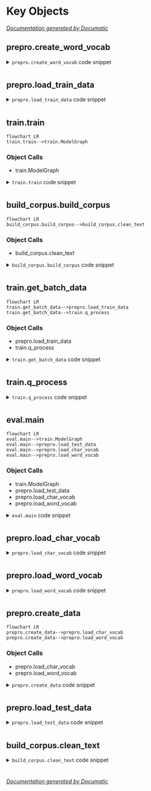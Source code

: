 # Key Objects

[_Documentation generated by Documatic_](https://www.documatic.com)

<!---Documatic-section-prepro.create_word_vocab-start--->
## prepro.create_word_vocab

<!---Documatic-section-create_word_vocab-start--->
<!---Documatic-block-prepro.create_word_vocab-start--->
<details>
	<summary><code>prepro.create_word_vocab</code> code snippet</summary>

```python
def create_word_vocab():
    from collections import Counter
    from itertools import chain
    words = codecs.open('data/en_wikinews.txt', 'r', 'utf-8').read().split()
    word2cnt = Counter(chain(words))
    vocab = ['<EMP>', '<UNK>'] + [word for (word, cnt) in word2cnt.items() if cnt > 50]
    word2idx = {word: idx for (idx, word) in enumerate(vocab)}
    idx2word = {idx: word for (idx, word) in enumerate(vocab)}
    pickle.dump((word2idx, idx2word), open('data/word_vocab.pkl', 'wb'))
```
</details>
<!---Documatic-block-prepro.create_word_vocab-end--->
<!---Documatic-section-create_word_vocab-end--->

# #
<!---Documatic-section-prepro.create_word_vocab-end--->

<!---Documatic-section-prepro.load_train_data-start--->
## prepro.load_train_data

<!---Documatic-section-load_train_data-start--->
<!---Documatic-block-prepro.load_train_data-start--->
<details>
	<summary><code>prepro.load_train_data</code> code snippet</summary>

```python
def load_train_data():
    X = np.load('data/train.npz')['X'][:-64]
    Y = np.load('data/train.npz')['Y'][:-64]
    return (X, Y)
```
</details>
<!---Documatic-block-prepro.load_train_data-end--->
<!---Documatic-section-load_train_data-end--->

# #
<!---Documatic-section-prepro.load_train_data-end--->

<!---Documatic-section-train.train-start--->
## train.train

<!---Documatic-section-train-start--->
```mermaid
flowchart LR
train.train-->train.ModelGraph
```

### Object Calls

* train.ModelGraph

<!---Documatic-block-train.train-start--->
<details>
	<summary><code>train.train</code> code snippet</summary>

```python
def train():
    g = ModelGraph()
    print('Graph loaded!')
    tf.sg_train(optim='Adam', lr=1e-05, lr_reset=True, loss=g.reduced_loss, eval_metric=[], max_ep=20000, save_dir='asset/train', early_stop=False, ep_size=g.num_batch)
```
</details>
<!---Documatic-block-train.train-end--->
<!---Documatic-section-train-end--->

# #
<!---Documatic-section-train.train-end--->

<!---Documatic-section-build_corpus.build_corpus-start--->
## build_corpus.build_corpus

<!---Documatic-section-build_corpus-start--->
```mermaid
flowchart LR
build_corpus.build_corpus-->build_corpus.clean_text
```

### Object Calls

* build_corpus.clean_text

<!---Documatic-block-build_corpus.build_corpus-start--->
<details>
	<summary><code>build_corpus.build_corpus</code> code snippet</summary>

```python
def build_corpus():
    import glob
    with codecs.open('data/en_wikinews.txt', 'w', 'utf-8') as fout:
        fs = glob.glob('data/raw/*.xml')
        ns = '{http://www.mediawiki.org/xml/export-0.10/}'
        for f in fs:
            i = 1
            for (_, elem) in ET.iterparse(f, tag=ns + 'text'):
                try:
                    if i > 5000:
                        running_text = elem.text
                        running_text = running_text.split('===')[0]
                        running_text = clean_text(running_text)
                        paras = running_text.split('\n')
                        for para in paras:
                            if len(para) > 500:
                                sents = [regex.sub('([.!?]+$)', ' \\1', sent) for sent in sent_tokenize(para.strip())]
                                fout.write(' '.join(sents) + '\n')
                except:
                    continue
                elem.clear()
                i += 1
                if i % 1000 == 0:
                    print(i)
```
</details>
<!---Documatic-block-build_corpus.build_corpus-end--->
<!---Documatic-section-build_corpus-end--->

# #
<!---Documatic-section-build_corpus.build_corpus-end--->

<!---Documatic-section-train.get_batch_data-start--->
## train.get_batch_data

<!---Documatic-section-get_batch_data-start--->
```mermaid
flowchart LR
train.get_batch_data-->prepro.load_train_data
train.get_batch_data-->train.q_process
```

### Object Calls

* prepro.load_train_data
* train.q_process

<!---Documatic-block-train.get_batch_data-start--->
<details>
	<summary><code>train.get_batch_data</code> code snippet</summary>

```python
def get_batch_data():
    (X, Y) = load_train_data()
    (x_q, y_q) = tf.train.slice_input_producer([tf.convert_to_tensor(X, tf.int32), tf.convert_to_tensor(Y, tf.int32)])
    (x_q, y_q) = q_process(x_q, y_q)
    (x, y) = tf.train.shuffle_batch([x_q, y_q], num_threads=32, batch_size=Hyperparams.batch_size, capacity=Hyperparams.batch_size * 64, min_after_dequeue=Hyperparams.batch_size * 32, allow_smaller_final_batch=False)
    num_batch = len(X) // Hyperparams.batch_size
    return (x, y, num_batch)
```
</details>
<!---Documatic-block-train.get_batch_data-end--->
<!---Documatic-section-get_batch_data-end--->

# #
<!---Documatic-section-train.get_batch_data-end--->

<!---Documatic-section-train.q_process-start--->
## train.q_process

<!---Documatic-section-q_process-start--->
<!---Documatic-block-train.q_process-start--->
<details>
	<summary><code>train.q_process</code> code snippet</summary>

```python
def q_process(t1, t2):
    zeros = tf.equal(t1, tf.zeros_like(t1)).sg_int().sg_sum()
    t1 = t1[zeros:]
    t2 = t2[zeros:]
    t1 = tf.concat([tf.zeros([Hyperparams.seqlen - 1], tf.int32), t1], 0)
    t2 = tf.concat([tf.zeros([Hyperparams.seqlen - 1], tf.int32), t2], 0)
    stacked = tf.stack((t1, t2))
    cropped = tf.random_crop(stacked, [2, Hyperparams.seqlen])
    (t1, t2) = (cropped[0], cropped[1])
    t2 = t2[-1]
    return (t1, t2)
```
</details>
<!---Documatic-block-train.q_process-end--->
<!---Documatic-section-q_process-end--->

# #
<!---Documatic-section-train.q_process-end--->

<!---Documatic-section-eval.main-start--->
## eval.main

<!---Documatic-section-main-start--->
```mermaid
flowchart LR
eval.main-->train.ModelGraph
eval.main-->prepro.load_test_data
eval.main-->prepro.load_char_vocab
eval.main-->prepro.load_word_vocab
```

### Object Calls

* train.ModelGraph
* prepro.load_test_data
* prepro.load_char_vocab
* prepro.load_word_vocab

<!---Documatic-block-eval.main-start--->
<details>
	<summary><code>eval.main</code> code snippet</summary>

```python
def main():
    g = ModelGraph(mode='test')
    with tf.Session() as sess:
        tf.sg_init(sess)
        saver = tf.train.Saver()
        saver.restore(sess, tf.train.latest_checkpoint('asset/train'))
        print('Restored!')
        mname = open('asset/train/checkpoint', 'r').read().split('"')[1]
        (X, Y) = load_test_data()
        (char2idx, idx2char) = load_char_vocab()
        (word2idx, idx2word) = load_word_vocab()
        results = []
        rk = 0
        num_para = 1
        num_char = 1
        for (x, y) in zip(X, Y):
            stop_counting = False
            x = np.concatenate((np.zeros((Hyperparams.seqlen - 1,)), x[-np.count_nonzero(x):]))
            para = ''.join([idx2char[idx] for idx in x])
            (chars, targets) = ([], [])
            for word in ''.join(para).split():
                chars.append(' ')
                targets.append(word)
                for char in word:
                    chars.append(char)
                    targets.append(word)
            prefix = ''
            preds = set()
            for (i, char_target) in enumerate(zip(chars, targets)):
                (char, target) = char_target
                oov = ''
                if target not in word2idx:
                    oov = 'oov'
                if i > Hyperparams.seqlen:
                    ctx = np.array(x[i - Hyperparams.seqlen:i], np.int32)
                    if char == ' ':
                        stop_counting = False
                        preds = set()
                    if not stop_counting:
                        logits = sess.run(g.logits, {g.x: np.expand_dims(ctx, 0)})
                        while 1:
                            pred = np.argmax(logits, -1)[0]
                            if pred in preds:
                                logits[:, pred] = -100000000
                            else:
                                break
                        rk += 1
                        predword = idx2word.get(pred)
                        if predword == target:
                            stop_counting = True
                        preds.add(pred)
                    results.append(u'{},{},{},{},{},{},{}'.format(num_char, num_para, char, target, oov, predword, rk))
                    num_char += 1
            num_para += 1
        with codecs.open('data/output_{}_rk_{}.csv'.format(mname, rk), 'w', 'utf-8') as fout:
            fout.write('\n'.join(results))
```
</details>
<!---Documatic-block-eval.main-end--->
<!---Documatic-section-main-end--->

# #
<!---Documatic-section-eval.main-end--->

<!---Documatic-section-prepro.load_char_vocab-start--->
## prepro.load_char_vocab

<!---Documatic-section-load_char_vocab-start--->
<!---Documatic-block-prepro.load_char_vocab-start--->
<details>
	<summary><code>prepro.load_char_vocab</code> code snippet</summary>

```python
def load_char_vocab():
    vocab = "EU abcdefghijklmnopqrstuvwxyz0123456789-.,?!'"
    char2idx = {char: idx for (idx, char) in enumerate(vocab)}
    idx2char = {idx: char for (idx, char) in enumerate(vocab)}
    return (char2idx, idx2char)
```
</details>
<!---Documatic-block-prepro.load_char_vocab-end--->
<!---Documatic-section-load_char_vocab-end--->

# #
<!---Documatic-section-prepro.load_char_vocab-end--->

<!---Documatic-section-prepro.load_word_vocab-start--->
## prepro.load_word_vocab

<!---Documatic-section-load_word_vocab-start--->
<!---Documatic-block-prepro.load_word_vocab-start--->
<details>
	<summary><code>prepro.load_word_vocab</code> code snippet</summary>

```python
def load_word_vocab():
    (word2idx, idx2word) = pickle.load(open('data/word_vocab.pkl', 'rb'))
    return (word2idx, idx2word)
```
</details>
<!---Documatic-block-prepro.load_word_vocab-end--->
<!---Documatic-section-load_word_vocab-end--->

# #
<!---Documatic-section-prepro.load_word_vocab-end--->

<!---Documatic-section-prepro.create_data-start--->
## prepro.create_data

<!---Documatic-section-create_data-start--->
```mermaid
flowchart LR
prepro.create_data-->prepro.load_char_vocab
prepro.create_data-->prepro.load_word_vocab
```

### Object Calls

* prepro.load_char_vocab
* prepro.load_word_vocab

<!---Documatic-block-prepro.create_data-start--->
<details>
	<summary><code>prepro.create_data</code> code snippet</summary>

```python
def create_data():
    (char2idx, idx2char) = load_char_vocab()
    (word2idx, idx2word) = load_word_vocab()
    lines = codecs.open('data/en_wikinews.txt', 'r', 'utf-8').read().splitlines()
    (xs, ys) = ([], [])
    for line in lines:
        (x, y) = ([], [])
        for (i, word) in enumerate(line.split()):
            x.append(2)
            y.append(word2idx.get(word, 1))
            for char in word:
                x.append(char2idx.get(char, 1))
                y.append(word2idx.get(word, 1))
        if len(x) <= 1000:
            xs.append([0] * (1000 - len(x)) + x)
            ys.append([0] * (1000 - len(x)) + y)
    X = np.array(xs)
    Y = np.array(ys)
    print('X.shape =', X.shape, '\nY.shape =', Y.shape)
    np.savez('data/train.npz', X=X, Y=Y)
```
</details>
<!---Documatic-block-prepro.create_data-end--->
<!---Documatic-section-create_data-end--->

# #
<!---Documatic-section-prepro.create_data-end--->

<!---Documatic-section-prepro.load_test_data-start--->
## prepro.load_test_data

<!---Documatic-section-load_test_data-start--->
<!---Documatic-block-prepro.load_test_data-start--->
<details>
	<summary><code>prepro.load_test_data</code> code snippet</summary>

```python
def load_test_data():
    X = np.load('data/train.npz')['X'][-64:]
    Y = np.load('data/train.npz')['Y'][-64:]
    return (X, Y)
```
</details>
<!---Documatic-block-prepro.load_test_data-end--->
<!---Documatic-section-load_test_data-end--->

# #
<!---Documatic-section-prepro.load_test_data-end--->

<!---Documatic-section-build_corpus.clean_text-start--->
## build_corpus.clean_text

<!---Documatic-section-clean_text-start--->
<!---Documatic-block-build_corpus.clean_text-start--->
<details>
	<summary><code>build_corpus.clean_text</code> code snippet</summary>

```python
def clean_text(text):
    text = regex.sub('\\[http[^]]+? ([^]]+)]', '\\1', text)
    text = regex.sub('\\[http[^]]+]', '', text)
    text = regex.sub('(?s)<ref>.+?</ref>', '', text)
    text = regex.sub('(?s)<[^>]+>', '', text)
    text = regex.sub('&[a-z]+;', '', text)
    text = regex.sub('(?s){{.+?}}', '', text)
    text = regex.sub('(?s){.+?}', '', text)
    text = regex.sub('(?s)\\[\\[([^]]+\\|)', '', text)
    text = regex.sub('(?s)\\[\\[([^]]+\\:.+?]])', '', text)
    text = regex.sub("[']{5}", '', text)
    text = regex.sub("[']{3}", '', text)
    text = regex.sub("[']{2}", '', text)
    text = regex.sub(u"[^ \r\n\\p{Latin}\\d\\-'.?!]", ' ', text)
    text = text.lower()
    text = regex.sub('[ ]{2,}', ' ', text)
    return text
```
</details>
<!---Documatic-block-build_corpus.clean_text-end--->
<!---Documatic-section-clean_text-end--->

# #
<!---Documatic-section-build_corpus.clean_text-end--->

[_Documentation generated by Documatic_](https://www.documatic.com)